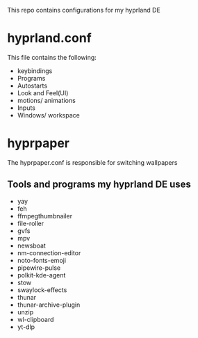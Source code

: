 This repo contains configurations for my hyprland DE

# hyprland.conf
This file contains the following:
- keybindings
- Programs
- Autostarts
- Look and Feel(UI)
- motions/ animations
- Inputs
- Windows/ workspace

# hyprpaper
The hyprpaper.conf is responsible for switching wallpapers

## Tools and programs my hyprland DE uses
- yay
- feh 
- ffmpegthumbnailer
- file-roller
- gvfs
- mpv 
- newsboat
- nm-connection-editor
- noto-fonts-emoji
- pipewire-pulse
- polkit-kde-agent
- stow
- swaylock-effects
- thunar
- thunar-archive-plugin
- unzip
- wl-clipboard 
- yt-dlp

